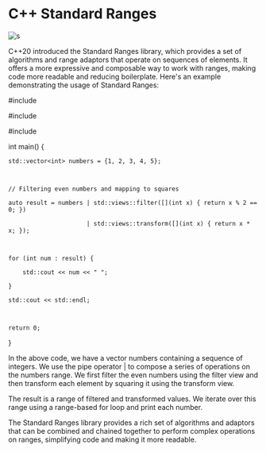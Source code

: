 # C++ Standard Ranges

![s](https://github.com/PraveenNanda124/Technical-blogs/assets/116082827/2fc4c354-b8a4-4fdf-b422-056315613daa)


C++20 introduced the Standard Ranges library, which provides a set of algorithms and range adaptors that operate on sequences of elements. It offers a more expressive and composable way to work with ranges, making code more readable and reducing boilerplate. Here's an example demonstrating the usage of Standard Ranges:



#include <iostream>

#include <vector>

#include <ranges>



int main() {

    std::vector<int> numbers = {1, 2, 3, 4, 5};



    // Filtering even numbers and mapping to squares

    auto result = numbers | std::views::filter([](int x) { return x % 2 == 0; })

                          | std::views::transform([](int x) { return x * x; });



    for (int num : result) {

        std::cout << num << " ";

    }

    std::cout << std::endl;



    return 0;

}

In the above code, we have a vector numbers containing a sequence of integers. We use the pipe operator | to compose a series of operations on the numbers range. We first filter the even numbers using the filter view and then transform each element by squaring it using the transform view.



The result is a range of filtered and transformed values. We iterate over this range using a range-based for loop and print each number.



The Standard Ranges library provides a rich set of algorithms and adaptors that can be combined and chained together to perform complex operations on ranges, simplifying code and making it more readable.
